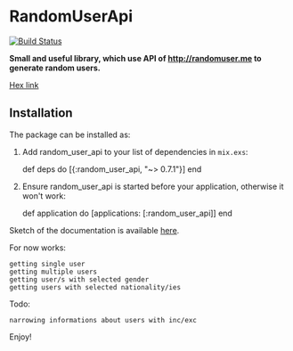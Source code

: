 # RandomUserApi
[![Build Status](https://travis-ci.org/PatNowak/random_user_api.svg?branch=master
"Build Status")](https://travis-ci.org/PatNowak/random_user_api)

**Small and useful library, which use API of http://randomuser.me to generate random users.**

[Hex link](https://hex.pm/packages/random_user_api)

## Installation

The package can be installed as:

  1. Add random_user_api to your list of dependencies in `mix.exs`:

        def deps do
          [{:random_user_api, "~> 0.7.1"}]
        end

  2. Ensure random_user_api is started before your application, otherwise it won't work:

        def application do
          [applications: [:random_user_api]]
        end


Sketch of the documentation is available [here](https://hexdocs.pm/random_user_api/api-reference.html).

For now works:

    getting single user
    getting multiple users
    getting user/s with selected gender
    getting users with selected nationality/ies

Todo:

    narrowing informations about users with inc/exc

Enjoy!
